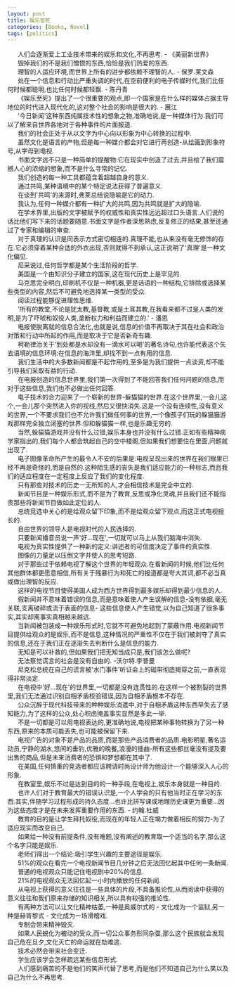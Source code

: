 ```yaml
---
layout: post
title: 娱乐至死
categories: [Books, Novel]
tags: [politics]
---
```

&nbsp;&nbsp;&nbsp;&nbsp;&nbsp;&nbsp;人们会逐渐爱上工业技术带来的娱乐和文化,不再思考. - 《美丽新世界》                                  
&nbsp;&nbsp;&nbsp;&nbsp;&nbsp;&nbsp;毁掉我们的不是我们憎恨的东西,恰恰是我们热爱的东西. <!-- more -->                         
&nbsp;&nbsp;&nbsp;&nbsp;&nbsp;&nbsp;理智的人适应环境,而世界上所有的进步都依赖不理智的人. - 保罗.莱文森             
&nbsp;&nbsp;&nbsp;&nbsp;&nbsp;&nbsp;处在一个信息和行动比严重失调的时代,在空前便利的电子传媒时代,我们比任何时候都聪明,也比任何时候都轻飘. - 陈丹青        
&nbsp;&nbsp;&nbsp;&nbsp;&nbsp;&nbsp;《娱乐至死》提出了一个很重要的观点,即一个国家是在什么样的媒体占据主导地位的时代进入现代化的,这对整个社会的影响是很大的. - 展江        
&nbsp;&nbsp;&nbsp;&nbsp;&nbsp;&nbsp;'今日新闻'这种东西纯属技术性的想象之物,准确地说,是一种媒体行为.我们可以了解来自世界各地对于各种事件的片面报道.        
&nbsp;&nbsp;&nbsp;&nbsp;&nbsp;&nbsp;我们的社会正处于从以文字为中心向以形象为中心转换的过程中.        
&nbsp;&nbsp;&nbsp;&nbsp;&nbsp;&nbsp;虽然文化是语言的产物,但是每一种媒介都会对它进行再创造-从绘画到形象符号,从字母到电视.        
&nbsp;&nbsp;&nbsp;&nbsp;&nbsp;&nbsp;书面文字远不只是一种简单的提醒物:它在现实中创造了过去,并且给了我们震撼人心的浓缩的想象,而不是什么寻常的记忆.        
&nbsp;&nbsp;&nbsp;&nbsp;&nbsp;&nbsp;我们创造的每一种工具都蕴含着超越自身的意义.        
&nbsp;&nbsp;&nbsp;&nbsp;&nbsp;&nbsp;通过共鸣,某种语境中的某个特定说法获得了普遍意义.        
&nbsp;&nbsp;&nbsp;&nbsp;&nbsp;&nbsp;在谈到'共鸣'的来源时,弗莱总结说隐喻是它的动力.       
&nbsp;&nbsp;&nbsp;&nbsp;&nbsp;&nbsp;我认为,任何一种媒介都有一种扩大的共鸣,因为共鸣就是扩大的隐喻.        
&nbsp;&nbsp;&nbsp;&nbsp;&nbsp;&nbsp;在学术界里,出版的文字被赋予的权威性和真实性远远超过口头语言.人们说的话比他们写下来的话题要随意.书面文字是作者深思熟虑,反复修正的结果,甚至还通过了专家和编辑的审查.      
&nbsp;&nbsp;&nbsp;&nbsp;&nbsp;&nbsp;对于真理的认识是同表示方式密切相连的.真理不能,也从来没有毫无修饰的存在.它必须穿着某种合适的外衣出现,否则就得不到承认,这正说明了'真理'是一种文化偏见.        
&nbsp;&nbsp;&nbsp;&nbsp;&nbsp;&nbsp;尼采说过,任何哲学都是某个生活阶段的哲学.        
&nbsp;&nbsp;&nbsp;&nbsp;&nbsp;&nbsp;美国是一个由知识分子建立的国家,这在现代历史上是罕见的.        
&nbsp;&nbsp;&nbsp;&nbsp;&nbsp;&nbsp;马克思完全明白,印刷机不仅是一种机器,更是话语的一种结构,它排除或选择某些类型的内容,然后不可避免地选择某一类型的受众.       
&nbsp;&nbsp;&nbsp;&nbsp;&nbsp;&nbsp;阅读过程能够促进理性思维.        
&nbsp;&nbsp;&nbsp;&nbsp;&nbsp;&nbsp;'所有的教堂,不论是犹太教,基督教,或是土耳其教,在我看来都不过是人类的发明,是为了吓唬和奴役人类,垄断权力和利益而建立的.' - 潘恩        
&nbsp;&nbsp;&nbsp;&nbsp;&nbsp;&nbsp;电报使脱离就的信息合法化,也就是说,信息的价值不再取决于其在社会和政治对策和行动中所起的作用,而是取决于它是否新奇有趣.        
&nbsp;&nbsp;&nbsp;&nbsp;&nbsp;&nbsp;柯勒律治关于'到处都是水却没有一滴水可以喝'的著名诗句,也许能代表这个失去语境的信息环境:在信息的海洋里,却找不到一点有用的信息.        
&nbsp;&nbsp;&nbsp;&nbsp;&nbsp;&nbsp;我们生活中的大多数新闻都是不起作用的,至多是为我们提供一点谈资,却不能引导我们采取有益的行动.        
&nbsp;&nbsp;&nbsp;&nbsp;&nbsp;&nbsp;在电报创造的信息世界里,我们第一次得到了不能回答我们任何问题的信息,而对于这些信息,我们也不必做出任何回答.       
&nbsp;&nbsp;&nbsp;&nbsp;&nbsp;&nbsp;电子技术的合力迎来了一个崭新的世界-躲猫猫的世界.在这个世界里,一会儿这个,一会儿那个突然进入你的视线,然后又很快消失.这是一个没有连续性,没有意义的世界,一个不要求我们也不允许我们做任何事的世界,一个像孩子们玩的躲猫猫游戏那样完全独立闭塞的世界.但和躲猫猫一样,也是乐趣无穷的.        
&nbsp;&nbsp;&nbsp;&nbsp;&nbsp;&nbsp;当然,躲猫猫游戏并没有什么过错,娱乐本身也并没有什么过错.正如有些精神病学家指出的,我们每个人都会筑起自己的空中楼阁,但如果我们想要住在里面,问题就出现了.        
&nbsp;&nbsp;&nbsp;&nbsp;&nbsp;&nbsp;电子图像革命所产生的最令人不安的后果是:电视呈现出来的世界在我们眼里已经不再是奇怪的,而是自然的.这种陌生感的丧失是我们适应能力的一种标志,而且我们的适应程度在一定程度上反应了我们的变化程度.        
&nbsp;&nbsp;&nbsp;&nbsp;&nbsp;&nbsp;只有那些对技术的历史一无所知的人,才会相信技术是完全中立的.        
&nbsp;&nbsp;&nbsp;&nbsp;&nbsp;&nbsp;新闻节目是一种娱乐形式,而不是为了教育,反思或净化灵魂,并且我们还不能指责那些将新闻节目做如此定位的人.        
&nbsp;&nbsp;&nbsp;&nbsp;&nbsp;&nbsp;总统竞选中关心的是给观众留下印象,而不是给观众留下观点,而这正式电视擅长的.        
&nbsp;&nbsp;&nbsp;&nbsp;&nbsp;&nbsp;自由世界的领导人是电视时代的人民选择的.        
&nbsp;&nbsp;&nbsp;&nbsp;&nbsp;&nbsp;只要新闻播音员说一声'好...现在',一切就可以马上从我们脑海中消失.        
&nbsp;&nbsp;&nbsp;&nbsp;&nbsp;&nbsp;电视为真实性提供了一种新的定义:讲述者的可信度决定了事件的真实性.        
&nbsp;&nbsp;&nbsp;&nbsp;&nbsp;&nbsp;图像的力量足以压倒文字并使人的思考短路.        
&nbsp;&nbsp;&nbsp;&nbsp;&nbsp;&nbsp;对于那些过于依赖电视了解这个世界的年轻观众.在看新闻的时候,他们比任何其他群体都更愿意相信,所有关于残暴行为和死亡的报道都是夸大其词,都不必当真或做出理智的反应.        
&nbsp;&nbsp;&nbsp;&nbsp;&nbsp;&nbsp;这样的电视节目使得美国人成为西方世界得到最多娱乐却得到最少信息的人.       
&nbsp;&nbsp;&nbsp;&nbsp;&nbsp;&nbsp;假新闻并不意味着错误的信息,而是意味着使人产生误解的信息-没有依据,毫无关联,支离破碎或流于表面的信息- 这些信息使人产生错觉,以为自己知道了很多事实,其实却离事实真相越来越远.       
&nbsp;&nbsp;&nbsp;&nbsp;&nbsp;&nbsp;当新闻被包装成一种娱乐形式时,它就不可避免地起到了蒙蔽作用.电视新闻节目提供给观众的是娱乐,而不是信息,这种情况的严重性不仅在于我们被剥夺了真实的信息,还在于我们正在逐渐失去判断什么是信息的能力.       
&nbsp;&nbsp;&nbsp;&nbsp;&nbsp;&nbsp;无知是可以补救的,但如果我们把无知当成只是,我们该怎么做呢?       
&nbsp;&nbsp;&nbsp;&nbsp;&nbsp;&nbsp;无法察觉谎言的社会是没有自由的. -沃尔特.李普曼         
&nbsp;&nbsp;&nbsp;&nbsp;&nbsp;&nbsp;尼克松总统在自己的谎言被'水门事件'听证会上的磁带彻底揭穿之前,一直表现得非常淡定.        
&nbsp;&nbsp;&nbsp;&nbsp;&nbsp;&nbsp;在电视中'好...现在'的世界里,一切都是没有连贯性的.在这样一个被割裂的世界里,我们无法通过识别自相矛盾校验错误,因为自相矛盾根本不存在.      
&nbsp;&nbsp;&nbsp;&nbsp;&nbsp;&nbsp;公众沉醉于现代科技带来的种种娱乐消遣中,对于自相矛盾这种东西早失去了感知能力,为了这样的公众,处心积虑掩盖事实显然是多此一举.        
&nbsp;&nbsp;&nbsp;&nbsp;&nbsp;&nbsp;不是一切都是可以用电视表达的,更准确地说,电视把某种事物转换为了另一种东西,原来的本质可能丢失,也可能被保留下来.        
&nbsp;&nbsp;&nbsp;&nbsp;&nbsp;&nbsp;电视广告的对象不是产品的品质,而是那些产品消费者的品质.电影明星,著名运动员,宁静的湖水,悠闲的垂钓,优雅的晚餐,浪漫的插曲-所有这些都丝毫没有提及要出售的商品,但是未来消费者的恐惧和梦想都在其中了.        
&nbsp;&nbsp;&nbsp;&nbsp;&nbsp;&nbsp;在美国,任何慎重的竞选者都应该聘请时尚设计师为他设计一个能够深入人心的形象.      
&nbsp;&nbsp;&nbsp;&nbsp;&nbsp;&nbsp;在教室里,娱乐不过是达到目的的一种手段,在电视上,娱乐本身就是一种目的.        
&nbsp;&nbsp;&nbsp;&nbsp;&nbsp;&nbsp;也许人们对于教育最大的错误认识是,一个人学会的只有他当时正在学习的东西.其实,伴随学习过程形成的持久态度...也许比拼写课或地理历史课更为重要...因为这些态度才是在未来发挥重要作用的东西. - 约翰.杜威        
&nbsp;&nbsp;&nbsp;&nbsp;&nbsp;&nbsp;教育的目的是让学生拜托奴役,而现在的年轻人正在竭力做着相反的努力-为了适应现实而改变自己.        
&nbsp;&nbsp;&nbsp;&nbsp;&nbsp;&nbsp;如果给一种没有前提条件,没有难题,没有阐述的教育取一个适当的名字,那么这个名字只能是娱乐.        
&nbsp;&nbsp;&nbsp;&nbsp;&nbsp;&nbsp;老师们得出一个结论:吸引学生兴趣的主要途径是娱乐.      
&nbsp;&nbsp;&nbsp;&nbsp;&nbsp;&nbsp;51%的观众在看完一个电视新闻节目几分钟之后无法回忆起其中任何一条新闻.        
&nbsp;&nbsp;&nbsp;&nbsp;&nbsp;&nbsp;普通的电视观众只能记住电视剧中20%的信息.        
&nbsp;&nbsp;&nbsp;&nbsp;&nbsp;&nbsp;21%的电视观众无法回忆起一小时内播放的任何新闻.        
&nbsp;&nbsp;&nbsp;&nbsp;&nbsp;&nbsp;从电视上获得的意义往往是一些具体的片段,不具备推论性,从而阅读中获得的意义往往和我们原来存储的知识相关,所以具有较强的推论性.        
&nbsp;&nbsp;&nbsp;&nbsp;&nbsp;&nbsp;有两种方法可以让文化精神枯萎,一种是奥威尔式的 - 文化成为一个监狱,另一种是赫胥黎式 - 文化成为一场滑稽戏.        
&nbsp;&nbsp;&nbsp;&nbsp;&nbsp;&nbsp;专制会带来精神毁灭.      
&nbsp;&nbsp;&nbsp;&nbsp;&nbsp;&nbsp;如果人民蜕化为被动的受众,而一切公众事务形同杂耍,那么这个民族就会发现自己危在旦夕,文化灭亡的命运就在劫难逃.        
&nbsp;&nbsp;&nbsp;&nbsp;&nbsp;&nbsp;技术必然会带来社会变迁.        
&nbsp;&nbsp;&nbsp;&nbsp;&nbsp;&nbsp;学生应该学会怎样疏远某些信息形式.        
&nbsp;&nbsp;&nbsp;&nbsp;&nbsp;&nbsp;人们感到痛苦的不是他们的笑声代替了思考,而是他们不知道自己为什么笑以及自己为什么不再思考.        
